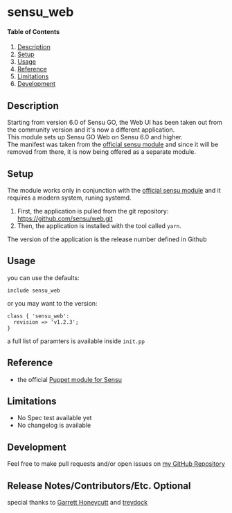 # sensu_web

#### Table of Contents

1. [Description](#description)
1. [Setup](#setup)
1. [Usage](#usage)
1. [Reference](#reference)
1. [Limitations](#limitations)
1. [Development](#development)

## Description

Starting from version 6.0 of Sensu GO, the Web UI has been taken out from the community version and it's now a different application.  
This module sets up Sensu GO Web on Sensu 6.0 and higher.  
The manifest was taken from the [official sensu module](https://github.com/sensu/sensu-puppet) and since it will be removed from there, it is now being offered as a separate module.

## Setup

The module works only in conjunction with the [official sensu module](https://github.com/sensu/sensu-puppet) and it requires a modern system, runing systemd.  

1. First, the application is pulled from the git repository: https://github.com/sensu/web.git
2. Then, the application is installed with the tool called `yarn`.  

The version of the application is the release number defined in Github

## Usage

you can use the defaults:

```puppet
include sensu_web
```

or you may want to the version:

```puppet
class { 'sensu_web':
  revision => 'v1.2.3';
}
```

a full list of paramters is available inside `init.pp`

## Reference

* the official [Puppet module for Sensu](https://github.com/sensu/sensu-puppet)

## Limitations

* No Spec test available yet
* No changelog is available

## Development

Feel free to make pull requests and/or open issues on [my GitHub Repository](https://github.com/maxadamo/sensu_web)

## Release Notes/Contributors/Etc. **Optional**

special thanks to [Garrett Honeycutt](https://github.com/ghoneycutt) and [treydock](https://github.com/treydock)
